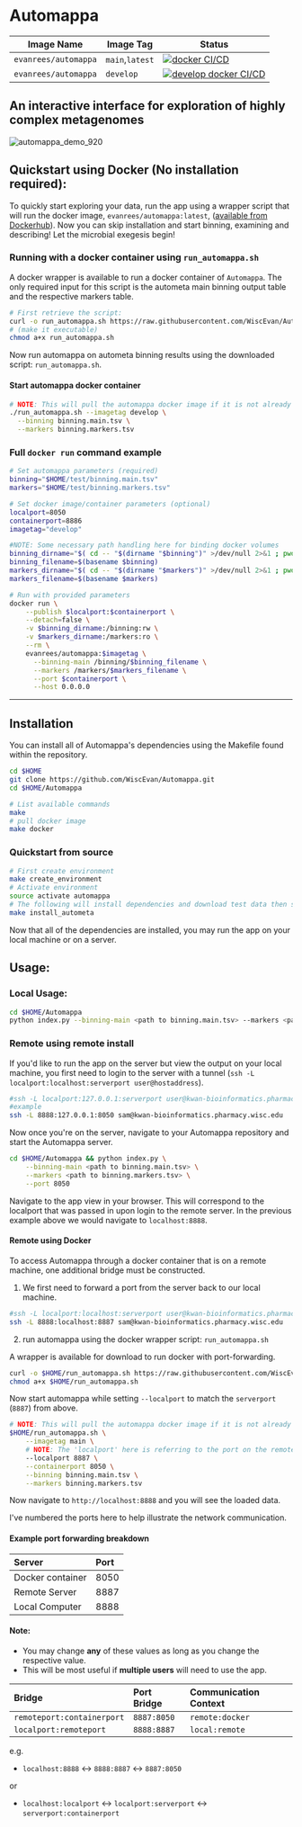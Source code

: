 Automappa
=========

| Image Name           | Image Tag       | Status                                                                                                                                                                                                                |
|----------------------|-----------------|-----------------------------------------------------------------------------------------------------------------------------------------------------------------------------------------------------------------------|
| `evanrees/automappa` | `main`,`latest` | [![docker CI/CD](https://github.com/WiscEvan/Automappa/actions/workflows/docker.yml/badge.svg?branch=main)](https://github.com/WiscEvan/Automappa/actions/workflows/docker.yml)                                       |
| `evanrees/automappa` | `develop`       | [![develop docker CI/CD](https://github.com/WiscEvan/Automappa/actions/workflows/docker.yml/badge.svg?branch=develop "evanrees/automappa:develop")](https://github.com/WiscEvan/Automappa/actions/workflows/docker.yml) |

An interactive interface for exploration of highly complex metagenomes
----------------------------------------------------------------------

![automappa_demo_920](https://user-images.githubusercontent.com/25933122/158899748-bf21c1fc-6f67-4fd8-af89-4e732fa2edcd.gif)


## Quickstart using Docker (No installation required):

 To quickly start exploring your data, run the app using a wrapper script that will run the docker image, `evanrees/automappa:latest`, ([available from Dockerhub](https://cloud.docker.com/repository/docker/evanrees/automappa/tags "Automappa Dockerhub Tags")). Now you can skip installation and start binning, examining and describing! Let the microbial exegesis begin!

### Running with a docker container using `run_automappa.sh`

A docker wrapper is available to run a docker container of `Automappa`.
The only required input for this script is the autometa main binning output table and the respective markers table.

```bash
# First retrieve the script:
curl -o run_automappa.sh https://raw.githubusercontent.com/WiscEvan/Automappa/main/docker/run_automappa.sh
# (make it executable)
chmod a+x run_automappa.sh
```

Now run automappa on autometa binning results using the downloaded script: `run_automappa.sh`.
#### Start automappa docker container

```bash
# NOTE: This will pull the automappa docker image if it is not already available.
./run_automappa.sh --imagetag develop \
  --binning binning.main.tsv \
  --markers binning.markers.tsv
```

### Full `docker run` command example

```bash
# Set automappa parameters (required)
binning="$HOME/test/binning.main.tsv"
markers="$HOME/test/binning.markers.tsv"

# Set docker image/container parameters (optional)
localport=8050
containerport=8886
imagetag="develop"

#NOTE: Some necessary path handling here for binding docker volumes
binning_dirname="$( cd -- "$(dirname "$binning")" >/dev/null 2>&1 ; pwd -P )"
binning_filename=$(basename $binning)
markers_dirname="$( cd -- "$(dirname "$markers")" >/dev/null 2>&1 ; pwd -P )"
markers_filename=$(basename $markers)

# Run with provided parameters
docker run \
    --publish $localport:$containerport \
    --detach=false \
    -v $binning_dirname:/binning:rw \
    -v $markers_dirname:/markers:ro \
    --rm \
    evanrees/automappa:$imagetag \
      --binning-main /binning/$binning_filename \
      --markers /markers/$markers_filename \
      --port $containerport \
      --host 0.0.0.0
```

----------------------------------------------------------------------------------------------------

## Installation

You can install all of Automappa's dependencies using the Makefile found within the repository.

```bash
cd $HOME
git clone https://github.com/WiscEvan/Automappa.git
cd $HOME/Automappa

# List available commands
make
# pull docker image
make docker
```

### Quickstart from source

```bash
# First create environment
make create_environment
# Activate environment
source activate automappa
# The following will install dependencies and download test data then start automappa
make install_autometa
```

Now that all of the dependencies are installed, you may run the app on your local machine or on a server.

## Usage:

### Local Usage:

```bash
cd $HOME/Automappa
python index.py --binning-main <path to binning.main.tsv> --markers <path to binning.markers.tsv>
```

### Remote using remote install

If you'd like to run the app on the server but view the output on your local machine, 
you first need to login to the server with a tunnel (`ssh -L localport:localhost:serverport user@hostaddress`).

```bash
#ssh -L localport:127.0.0.1:serverport user@kwan-bioinformatics.pharmacy.wisc.edu
#example
ssh -L 8888:127.0.0.1:8050 sam@kwan-bioinformatics.pharmacy.wisc.edu
```

Now once you're on the server, navigate to your Automappa repository and start the Automappa server.

```bash
cd $HOME/Automappa && python index.py \
    --binning-main <path to binning.main.tsv> \
    --markers <path to binning.markers.tsv> \
    --port 8050
```

Navigate to the app view in your browser. 
This will correspond to the localport that was passed in upon login to the remote server. 
In the previous example above we would navigate to `localhost:8888`.

#### Remote using Docker

To access Automappa through a docker container that is on a remote machine, one additional bridge
must be constructed. 

1. We first need to forward a port from the server back to our local machine.

```bash
#ssh -L localport:localhost:serverport user@kwan-bioinformatics.pharmacy.wisc.edu
ssh -L 8888:localhost:8887 sam@kwan-bioinformatics.pharmacy.wisc.edu
```

2. run automappa using the docker wrapper script: `run_automappa.sh`

A wrapper is available for download to run docker with port-forwarding.

```bash
curl -o $HOME/run_automappa.sh https://raw.githubusercontent.com/WiscEvan/Automappa/main/docker/run_automappa.sh
chmod a+x $HOME/run_automappa.sh
```

Now start automappa while setting `--localport` to match the `serverport` (`8887`) from above.

```bash
# NOTE: This will pull the automappa docker image if it is not already available.
$HOME/run_automappa.sh \
    --imagetag main \
    # NOTE: The 'localport' here is referring to the port on the remote
    --localport 8887 \
    --containerport 8050 \
    --binning binning.main.tsv \
    --markers binning.markers.tsv
```

Now navigate to `http://localhost:8888` and you will see the loaded data.

I've numbered the ports here to help illustrate the network communication.

#### Example port forwarding breakdown
| Server | Port |
| :------------- | :------------- |
| Docker container | 8050 |
| Remote Server | 8887 |
| Local Computer | 8888 |

#### Note:
- You may change **any** of these values as long as you change the respective value.
- This will be most useful if **multiple users** will need to use the app.

| Bridge | Port Bridge | Communication Context |
| :------------- | :------------- | :------------- |
| `remoteport:containerport` | `8887:8050` | `remote:docker` |
| `localport:remoteport` | `8888:8887` | `local:remote` |

e.g.

- `localhost:8888` <-> `8888:8887` <-> `8887:8050`

or

- `localhost:localport` <-> `localport:serverport` <-> `serverport:containerport`
